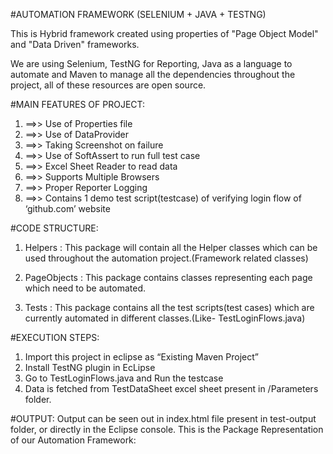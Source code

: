 #AUTOMATION FRAMEWORK (SELENIUM + JAVA + TESTNG)

This is Hybrid framework created using properties of "Page Object Model" and "Data Driven" frameworks.

We are using Selenium, TestNG for Reporting, Java as a language to automate and Maven to manage all the dependencies throughout the project, all of these resources are open source.



#MAIN FEATURES OF PROJECT:

1. ==>> Use of Properties file
2. ==>> Use of DataProvider
3. ==>> Taking Screenshot on failure
4. ==>> Use of SoftAssert to run full test case
5. ==>> Excel Sheet Reader to read data
6. ==>> Supports Multiple Browsers
7. ==>> Proper Reporter Logging
8. ==>> Contains 1 demo test script(testcase) of verifying login flow of ‘github.com’ website


#CODE STRUCTURE:

1. Helpers : This package will contain all the Helper classes which can be used throughout the automation project.(Framework related classes)

2. PageObjects : This package contains classes representing each page which need to be automated.

3. Tests : This package contains all the test scripts(test cases) which are currently automated in different classes.(Like- TestLoginFlows.java)


#EXECUTION STEPS:

1. Import this project in eclipse as “Existing Maven Project”
2. Install TestNG plugin in EcLipse
3. Go to TestLoginFlows.java and Run the testcase
4. Data is fetched from TestDataSheet excel sheet present in /Parameters folder.


#OUTPUT:
Output can be seen out in index.html file present in test-output folder, or directly in the Eclipse console.
This is the Package Representation of our Automation Framework:
